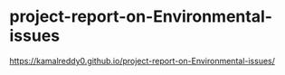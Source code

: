 # project-report-on-Environmental-issues
https://kamalreddy0.github.io/project-report-on-Environmental-issues/
